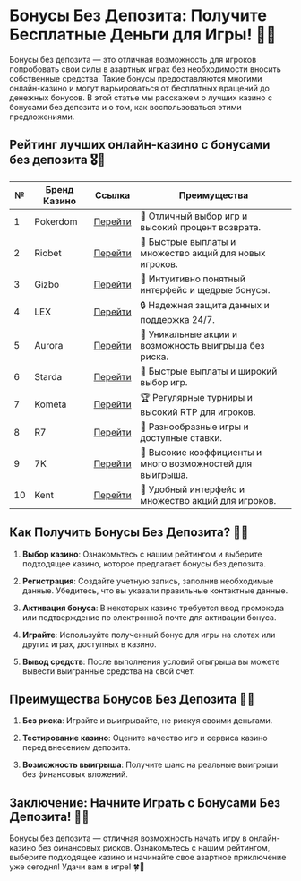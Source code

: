 # Бонусы Без Депозита: Получите Бесплатные Деньги для Игры! 🎁💸

Бонусы без депозита — это отличная возможность для игроков попробовать свои силы в азартных играх без необходимости вносить собственные средства. Такие бонусы предоставляются многими онлайн-казино и могут варьироваться от бесплатных вращений до денежных бонусов. В этой статье мы расскажем о лучших казино с бонусами без депозита и о том, как воспользоваться этими предложениями.

## Рейтинг лучших онлайн-казино с бонусами без депозита 🎖️🌟

| №  | Бренд Казино               | Ссылка                                           | Преимущества                                               |
|----|----------------------------|--------------------------------------------------|-----------------------------------------------------------|
| 1  | Pokerdom                   | [Перейти](https://brandplay.link/4k77v2yx)     | 🎉 Отличный выбор игр и высокий процент возврата.        |
| 2  | Riobet                     | [Перейти](https://brandplay.link/7xBLTPyj)     | 🤑 Быстрые выплаты и множество акций для новых игроков.  |
| 3  | Gizbo                      | [Перейти](https://brandplay.link/bprXw4YV)     | 🌟 Интуитивно понятный интерфейс и щедрые бонусы.        |
| 4  | LEX                        | [Перейти](https://brandplay.link/zW4hdDFV)     | 🔒 Надежная защита данных и поддержка 24/7.              |
| 5  | Aurora                     | [Перейти](https://10trafic-stat2.com/click/668546556bcc6313411604bd/6766/13032/subaccount) | 💎 Уникальные акции и возможность выигрыша без риска.    |
| 6  | Starda                     | [Перейти](https://brandplay.link/fB7xwRFL)     | 🚀 Быстрые выплаты и широкий выбор игр.                  |
| 7  | Kometa                     | [Перейти](https://brandplay.link/8ZymQJV8)     | 🏆 Регулярные турниры и высокий RTP для игроков.         |
| 8  | R7                         | [Перейти](https://brandplay.link/bMd3Yjsw)     | 🎲 Разнообразные игры и доступные ставки.                |
| 9  | 7K                         | [Перейти](https://brandplay.link/BvQyFShp)     | 🎊 Высокие коэффициенты и много возможностей для выигрыша.|
| 10 | Kent                       | [Перейти](https://brandplay.link/Fv2WP3js)     | 🎁 Удобный интерфейс и множество акций для игроков.      |

## Как Получить Бонусы Без Депозита? 🎉📝

1. **Выбор казино**: Ознакомьтесь с нашим рейтингом и выберите подходящее казино, которое предлагает бонусы без депозита.

2. **Регистрация**: Создайте учетную запись, заполнив необходимые данные. Убедитесь, что вы указали правильные контактные данные.

3. **Активация бонуса**: В некоторых казино требуется ввод промокода или подтверждение по электронной почте для активации бонуса.

4. **Играйте**: Используйте полученный бонус для игры на слотах или других играх, доступных в казино.

5. **Вывод средств**: После выполнения условий отыгрыша вы можете вывести выигранные средства на свой счет.

## Преимущества Бонусов Без Депозита 🌟💸

1. **Без риска**: Играйте и выигрывайте, не рискуя своими деньгами.

2. **Тестирование казино**: Оцените качество игр и сервиса казино перед внесением депозита.

3. **Возможность выигрыша**: Получите шанс на реальные выигрыши без финансовых вложений.

## Заключение: Начните Играть с Бонусами Без Депозита! 🌈🎊

Бонусы без депозита — отличная возможность начать игру в онлайн-казино без финансовых рисков. Ознакомьтесь с нашим рейтингом, выберите подходящее казино и начинайте свое азартное приключение уже сегодня! Удачи вам в игре! 🍀🎰
